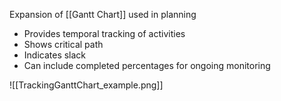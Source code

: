 Expansion of [[Gantt Chart]] used in planning

- Provides temporal tracking of activities
- Shows critical path
- Indicates slack
- Can include completed percentages for ongoing monitoring

![[TrackingGanttChart_example.png]]